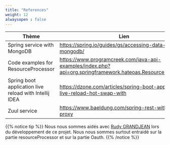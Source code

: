 ```yaml
---
title: "References"
weight: 12
alwaysopen : false
---
```


|Thème|Lien|
|-----|-----|
|Spring service with MongoDB|https://spring.io/guides/gs/accessing-data-mongodb/|
|Code examples for ResourceProcessor|https://www.programcreek.com/java-api-examples/index.php?api=org.springframework.hateoas.ResourceProcessor|
|Spring boot application live reload with Intellij IDEA|https://dzone.com/articles/spring-boot-application-live-reload-hot-swap-with|
|Zuul service|https://www.baeldung.com/spring-rest-with-zuul-proxy|

{{% notice tip %}}
Nous nous sommes aidés avec [Rudy GRANDJEAN](https://github.com/RudyGr) lors du développement de ce projet. Nous nous sommes surtout entraidé sur la partie resourceProcessor et sur la partie Oauth.
{{% /notice %}}